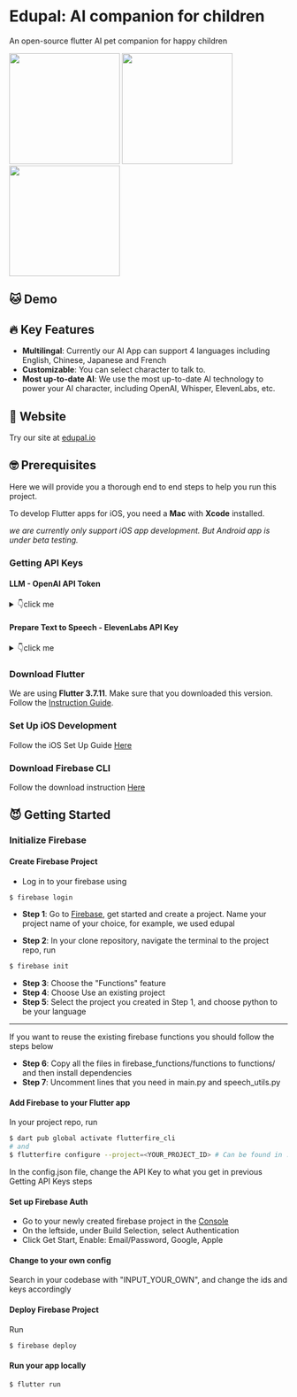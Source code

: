 # Edupal: AI companion for children
An open-source flutter AI pet companion for happy children

<p float="left">
  <img src="https://github.com/juntoku9/edupal/assets/92097440/31f5d936-0e4d-44f6-95bc-74bf0be18dd2" width="200" />
  <img src="https://github.com/juntoku9/edupal/assets/92097440/38c5b910-fdac-4f44-8d55-3254fcc64c2b" width="200" /> 
  <img src="https://github.com/juntoku9/edupal/assets/92097440/614148b1-e019-4319-a0aa-c7cf01984328" width="200" />
</p>

## 🐱 Demo

## 🔥 Key Features
- **Multilingal**: Currently our AI App can support 4 languages including English, Chinese, Japanese and French
- **Customizable**: You can select character to talk to.
- **Most up-to-date AI**: We use the most up-to-date AI technology to power your AI character, including OpenAI, Whisper, ElevenLabs, etc.

## 🪩 Website
Try our site at [edupal.io](https://edupal.webflow.io/)

## 🤓 Prerequisites
Here we will provide you a thorough end to end steps to help you run this project.

To develop Flutter apps for iOS, you need a **Mac** with **Xcode** installed.

*we are currently only support iOS app development. But Android app is under beta testing.*

### Getting API Keys

#### LLM -  OpenAI API Token
<details><summary>👇click me</summary>
This application utilizes the OpenAI API to access its powerful language model capabilities. In order to use the OpenAI API, you will need to obtain an API token.

To get your OpenAI API token, follow these steps:

1. Go to the [OpenAI website](https://beta.openai.com/signup/) and sign up for an account if you haven't already.
2. Once you're logged in, navigate to the [API keys page](https://beta.openai.com/account/api-keys).
3. Generate a new API key by clicking on the "Create API Key" button.
4. Copy the API key and store it safely.
</details>

#### Prepare Text to Speech - ElevenLabs API Key
<details><summary>👇click me</summary>

1. Creating an ElevenLabs Account

Visit [ElevenLabs](https://beta.elevenlabs.io/) to create an account. You'll need this to access the text to speech and voice cloning features.

2. In your Profile Setting, you can get an API Key. Save it in a safe place.

</details>

### Download Flutter
We are using **Flutter 3.7.11**. Make sure that you downloaded this version. Follow the [Instruction Guide](https://docs.flutter.dev/get-started/install/macos#get-sdk).

### Set Up iOS Development
Follow the iOS Set Up Guide [Here](https://docs.flutter.dev/get-started/install/macos#ios-setup)

### Download Firebase CLI
Follow the download instruction [Here](https://firebase.google.com/docs/cli#setup_update_cli)

## 😈 Getting Started

### Initialize Firebase

#### Create Firebase Project
- Log in to your firebase using
```bash
$ firebase login
```
- **Step 1**: Go to [Firebase](https://firebase.google.com/), get started and create a project. Name your project name of your choice, for example, we used edupal

- **Step 2**: In your clone repository, navigate the terminal  to the project repo, run
```bash
$ firebase init
```
- **Step 3**: Choose the "Functions" feature
- **Step 4**: Choose Use an existing project
- **Step 5**: Select the project you created in Step 1, and choose python to be your language
---
If you want to reuse the existing firebase functions you should follow the steps below
- **Step 6**: Copy all the files in firebase_functions/functions to functions/ and then install dependencies
- **Step 7**: Uncomment lines that you need in main.py and speech_utils.py

#### Add Firebase to your Flutter app
In your project repo, run
```bash
$ dart pub global activate flutterfire_cli
# and
$ flutterfire configure --project=<YOUR_PROJECT_ID> # Can be found in .firebaserc in your local repo
```

In the config.json file, change the API Key to what you get in previous Getting API Keys steps

#### Set up Firebase Auth

- Go to your newly created firebase project in the [Console](https://console.firebase.google.com/)
- On the leftside, under Build Selection, select Authentication
- Click Get Start, Enable: Email/Password, Google, Apple

#### Change to your own config
Search in your codebase with "INPUT_YOUR_OWN", and change the ids and keys accordingly

#### Deploy Firebase Project

Run
```bash
$ firebase deploy
```

#### Run your app locally
```bash
$ flutter run
```


